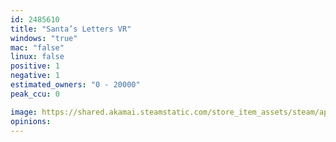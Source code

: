 ```yaml
---
id: 2485610
title: "Santa’s Letters VR"
windows: "true"
mac: "false"
linux: false
positive: 1
negative: 1
estimated_owners: "0 - 20000"
peak_ccu: 0

image: https://shared.akamai.steamstatic.com/store_item_assets/steam/apps/2485610/header.jpg?t=1722248163
opinions:
---
```

